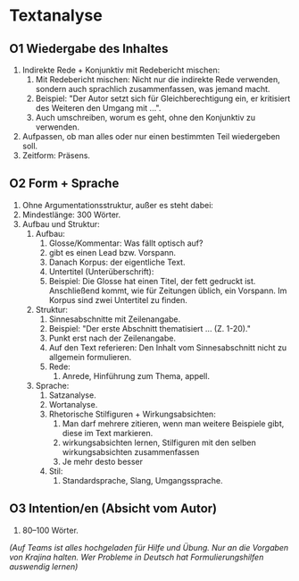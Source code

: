 # Textanalyse

## O1 Wiedergabe des Inhaltes

1) Indirekte Rede + Konjunktiv mit Redebericht mischen:
   1) Mit Redebericht mischen: Nicht nur die indirekte Rede verwenden, sondern auch sprachlich zusammenfassen, was jemand macht.
   2) Beispiel: "Der Autor setzt sich für Gleichberechtigung ein, er kritisiert des Weiteren den Umgang mit ...".
   3) Auch umschreiben, worum es geht, ohne den Konjunktiv zu verwenden.
2) Aufpassen, ob man alles oder nur einen bestimmten Teil wiedergeben soll.
3) Zeitform: Präsens.

## O2 Form + Sprache

1) Ohne Argumentationsstruktur, außer es steht dabei:
2) Mindestlänge: 300 Wörter.
3) Aufbau und Struktur:
   1) Aufbau:
      1) Glosse/Kommentar: Was fällt optisch auf?
      2) gibt es einen Lead bzw. Vorspann.
      3) Danach Korpus: der eigentliche Text.
      4) Untertitel (Unterüberschrift):
      5) Beispiel: Die Glosse hat einen Titel, der fett gedruckt ist. Anschließend kommt, wie für Zeitungen üblich, ein Vorspann. Im Korpus sind zwei Untertitel zu finden.
   2) Struktur:
      1) Sinnesabschnitte mit Zeilenangabe.
      2) Beispiel: "Der erste Abschnitt thematisiert ... (Z. 1-20)."
      3) Punkt erst nach der Zeilenangabe.
      4) Auf den Text referieren: Den Inhalt vom Sinnesabschnitt nicht zu allgemein formulieren.
      5) Rede:
         1) Anrede, Hinführung zum Thema, appell.
   3) Sprache:
      1) Satzanalyse.
      2) Wortanalyse.
      3) Rhetorische Stilfiguren + Wirkungsabsichten:
         1) Man darf mehrere zitieren, wenn man weitere Beispiele gibt, diese im Text markieren.
         2) wirkungsabsichten lernen, Stilfiguren mit den selben wirkungsabsichten zusammenfassen
         3) Je mehr desto besser
      4) Stil:
         1) Standardsprache, Slang, Umgangssprache.

## O3 Intention/en (Absicht vom Autor)

1) 80–100 Wörter.

*(Auf Teams ist alles hochgeladen für Hilfe und Übung. Nur an die Vorgaben von Krajina halten. Wer Probleme in Deutsch hat Formulierungshilfen auswendig lernen)*
